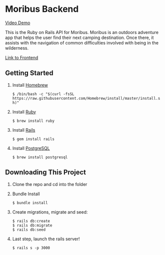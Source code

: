 # Moribus Backend 

[Video Demo](https://www.youtube.com/watch?v=L3hNJs0F3eU&feature=youtu.be)

This is the Ruby on Rails API for Moribus. Moribus is an outdoors adventure app that helps the user find their next camping destination. Once there, it assists with the navigation of common difficulties involved with being in the wilderness.

[Link to Frontend](https://github.com/DonatelloTHM/Moribus-frontend)

## Getting Started

1. Install [Homebrew](https://brew.sh/)

    ```$ /bin/bash -c "$(curl -fsSL https://raw.githubusercontent.com/Homebrew/install/master/install.sh)"```
  
2. Install [Ruby](https://www.ruby-lang.org/en/)
    
    ```$ brew install ruby```

3. Install [Rails](https://rubyonrails.org/)

    ```$ gem install rails```

4. Install [PostgreSQL](https://www.postgresql.org/)

    ```$ brew install postgresql```


## Downloading This Project

1. Clone the repo and cd into the folder
2. Bundle Install

    ```$ bundle install```
    
3. Create migrations, migrate and seed:

    ```
    $ rails db:create
    $ rails db:migrate
    $ rails db:seed
4. Last step, launch the rails server!

    ```$ rails s -p 3000```
